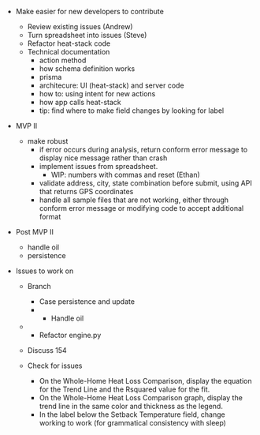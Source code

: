 - Make easier for new developers to contribute
  - Review existing issues (Andrew)
  - Turn spreadsheet into issues (Steve)
  - Refactor heat-stack code
  - Technical documentation
    - action method
    - how schema definition works
    - prisma
    - architecure: UI (heat-stack) and server code
    - how to: using intent for new actions
    - how app calls heat-stack
    - tip: find where to make field changes by looking for label
- MVP II
  - make robust
    - if error occurs during analysis, return conform error message to display nice message rather than crash
    - implement issues from spreadsheet.
      - WIP: numbers with commas and reset (Ethan)
    - validate address, city, state combination before submit, using API that returns GPS coordinates
    - handle all sample files that are not working, either through conform error message or modifying code to accept additional format
- Post MVP II
  - handle oil
  - persistence 

- Issues to work on
  - Branch
    - Case persistence and update
    - * Handle oil

  - * Refactor engine.py
  - Discuss 154

  - Check for issues
    - On the Whole-Home Heat Loss Comparison, display the equation for the Trend Line and the Rsquared value for the fit.
    - On the Whole-Home Heat Loss Comparison graph, display the trend line in the same color and thickness as the legend.
    - In the label below the Setback Temperature field, change working to work (for grammatical consistency with sleep)
  